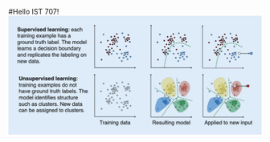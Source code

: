 #Hello IST 707!
  ![Wikimedia commons image explaining the difference between supervised and unsupervised ML](./lab/Supervised_and_unsupervised_machine_learning.webp)
